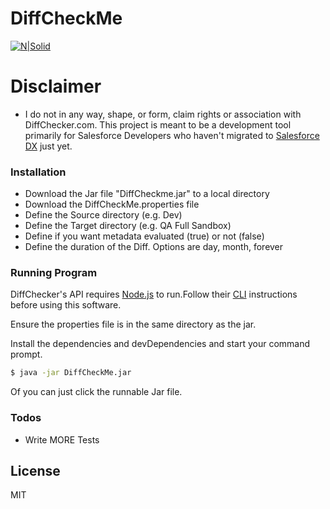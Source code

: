 # DiffCheckMe

[![N|Solid](https://www.diffchecker.com/static/images/logo.png)](https://diffchecker.com/)

# Disclaimer
  - I do not in any way, shape, or form, claim rights or association with DiffChecker.com. This project is meant to be a development tool primarily for Salesforce Developers who haven't migrated to [Salesforce DX] just yet.


### Installation
  - Download the Jar file "DiffCheckme.jar" to a local directory
  - Download the DiffCheckMe.properties file
  - Define the Source directory (e.g. Dev)
  - Define the Target directory (e.g. QA Full Sandbox)
  - Define if you want metadata evaluated (true) or not (false)
  - Define the duration of the Diff. Options are day, month, forever

### Running Program

DiffChecker's API requires [Node.js](https://nodejs.org/) to run.Follow their [CLI] instructions before using this software.

Ensure the properties file is in the same directory as the jar.

Install the dependencies and devDependencies and start your command prompt.

```sh
$ java -jar DiffCheckMe.jar
```

Of you can just click the runnable Jar file.

### Todos

 - Write MORE Tests

License
----

MIT

   [CLI]: <https://www.diffchecker.com/cli>
   [Salesforce DX]: <https://developer.salesforce.com/platform/dx>
